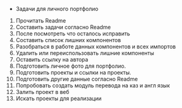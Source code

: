 * Задачи для личного портфолио

1. Прочитать Readme
2. Составить задачи согласно Readme
3. После посмотреть что осталось исправить
4. Составить список лишних компонентов
5. Разобраться в работе данных компонентов и всех импортов
6. Удалить или переиспользовать лишние компоненты
7. Оставить ссылку на автора
8. Подготовить личное фото для портфолио.
9. Подготовить проекты и ссылки на проекты.
10. Подготовить другие данные согласно Readme
11. Попробовать создать модуль перевода на каз и англ язык
12. Залить проект в веб
13. Искать проекты для реализации
